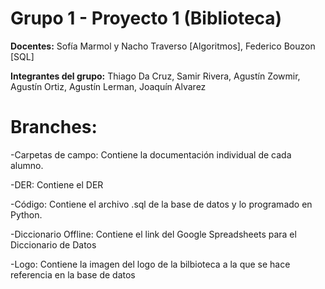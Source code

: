 # Grupo 1 - Proyecto 1 (Biblioteca)

**Docentes:** Sofía Marmol y Nacho Traverso [Algoritmos], Federico Bouzon [SQL]

**Integrantes del grupo:** Thiago Da Cruz, Samir Rivera, Agustín Zowmir, Agustín Ortiz, Agustín Lerman, Joaquín Alvarez

# Branches:

-Carpetas de campo: Contiene la documentación individual de cada alumno.

-DER: Contiene el DER

-Código: Contiene el archivo .sql de la base de datos y lo programado en Python.

-Diccionario Offline: Contiene el link del Google Spreadsheets para el Diccionario de Datos

-Logo: Contiene la imagen del logo de la bilbioteca a la que se hace referencia en la base de datos
